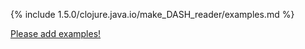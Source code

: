 {% include 1.5.0/clojure.java.io/make_DASH_reader/examples.md %}

[Please add examples!](https://github.com/arrdem/grimoire/edit/master/_includes/1.6.0/clojure.java.io/make_DASH_reader/examples.md)
